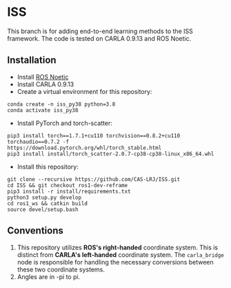 # ISS
This branch is for adding end-to-end learning methods to the ISS framework. The code is tested on CARLA 0.9.13 and ROS Noetic.

## Installation
- Install [ROS Noetic](http://wiki.ros.org/noetic/Installation)
- Install CARLA 0.9.13
- Create a virtual environment for this repository:
```
conda create -n iss_py38 python=3.8
conda activate iss_py38
```
- Install PyTorch and torch-scatter:
```
pip3 install torch==1.7.1+cu110 torchvision==0.8.2+cu110 torchaudio==0.7.2 -f https://download.pytorch.org/whl/torch_stable.html
pip3 install install/torch_scatter-2.0.7-cp38-cp38-linux_x86_64.whl
```
- Install this repository:
```
git clone --recursive https://github.com/CAS-LRJ/ISS.git 
cd ISS && git checkout ros1-dev-reframe
pip3 install -r install/requirements.txt
python3 setup.py develop
cd ros1_ws && catkin build
source devel/setup.bash
```


## Conventions
1. This repository utilizes **ROS's right-handed** coordinate system. This is distinct from **CARLA's left-handed** coordinate system. The ``carla_bridge`` node is responsible for handling the necessary conversions between these two coordinate systems.
2. Angles are in -pi to pi.